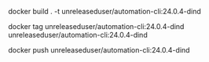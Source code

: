 docker build . -t unreleaseduser/automation-cli:24.0.4-dind 

docker tag unreleaseduser/automation-cli:24.0.4-dind unreleaseduser/automation-cli:24.0.4-dind

docker push unreleaseduser/automation-cli:24.0.4-dind